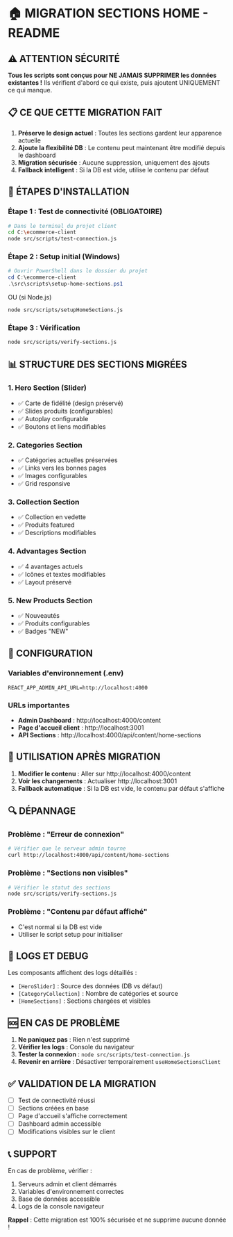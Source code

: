 # 🏠 MIGRATION SECTIONS HOME - README

## ⚠️ ATTENTION SÉCURITÉ
**Tous les scripts sont conçus pour NE JAMAIS SUPPRIMER les données existantes !**
Ils vérifient d'abord ce qui existe, puis ajoutent UNIQUEMENT ce qui manque.

## 📋 CE QUE CETTE MIGRATION FAIT

1. **Préserve le design actuel** : Toutes les sections gardent leur apparence actuelle
2. **Ajoute la flexibilité DB** : Le contenu peut maintenant être modifié depuis le dashboard
3. **Migration sécurisée** : Aucune suppression, uniquement des ajouts
4. **Fallback intelligent** : Si la DB est vide, utilise le contenu par défaut

## 🚀 ÉTAPES D'INSTALLATION

### Étape 1 : Test de connectivité (OBLIGATOIRE)
```bash
# Dans le terminal du projet client
cd C:\ecommerce-client
node src/scripts/test-connection.js
```

### Étape 2 : Setup initial (Windows)
```powershell
# Ouvrir PowerShell dans le dossier du projet
cd C:\ecommerce-client
.\src\scripts\setup-home-sections.ps1
```

OU (si Node.js)
```bash
node src/scripts/setupHomeSections.js
```

### Étape 3 : Vérification
```bash
node src/scripts/verify-sections.js
```

## 📊 STRUCTURE DES SECTIONS MIGRÉES

### 1. Hero Section (Slider)
- ✅ Carte de fidélité (design préservé)
- ✅ Slides produits (configurables)
- ✅ Autoplay configurable
- ✅ Boutons et liens modifiables

### 2. Categories Section  
- ✅ Catégories actuelles préservées
- ✅ Links vers les bonnes pages
- ✅ Images configurables
- ✅ Grid responsive

### 3. Collection Section
- ✅ Collection en vedette
- ✅ Produits featured
- ✅ Descriptions modifiables

### 4. Advantages Section
- ✅ 4 avantages actuels
- ✅ Icônes et textes modifiables
- ✅ Layout préservé

### 5. New Products Section
- ✅ Nouveautés
- ✅ Produits configurables
- ✅ Badges "NEW" 

## 🔧 CONFIGURATION

### Variables d'environnement (.env)
```env
REACT_APP_ADMIN_API_URL=http://localhost:4000
```

### URLs importantes
- **Admin Dashboard** : http://localhost:4000/content
- **Page d'accueil client** : http://localhost:3001
- **API Sections** : http://localhost:4000/api/content/home-sections

## 🎯 UTILISATION APRÈS MIGRATION

1. **Modifier le contenu** : Aller sur http://localhost:4000/content
2. **Voir les changements** : Actualiser http://localhost:3001
3. **Fallback automatique** : Si la DB est vide, le contenu par défaut s'affiche

## 🔍 DÉPANNAGE

### Problème : "Erreur de connexion"
```bash
# Vérifier que le serveur admin tourne
curl http://localhost:4000/api/content/home-sections
```

### Problème : "Sections non visibles"
```bash
# Vérifier le statut des sections
node src/scripts/verify-sections.js
```

### Problème : "Contenu par défaut affiché"
- C'est normal si la DB est vide
- Utiliser le script setup pour initialiser

## 📝 LOGS ET DEBUG

Les composants affichent des logs détaillés :
- `[HeroSlider]` : Source des données (DB vs défaut)
- `[CategoryCollection]` : Nombre de catégories et source
- `[HomeSections]` : Sections chargées et visibles

## 🆘 EN CAS DE PROBLÈME

1. **Ne paniquez pas** : Rien n'est supprimé
2. **Vérifier les logs** : Console du navigateur
3. **Tester la connexion** : `node src/scripts/test-connection.js`
4. **Revenir en arrière** : Désactiver temporairement `useHomeSectionsClient`

## ✅ VALIDATION DE LA MIGRATION

- [ ] Test de connectivité réussi
- [ ] Sections créées en base
- [ ] Page d'accueil s'affiche correctement
- [ ] Dashboard admin accessible
- [ ] Modifications visibles sur le client

## 📞 SUPPORT

En cas de problème, vérifier :
1. Serveurs admin et client démarrés
2. Variables d'environnement correctes
3. Base de données accessible
4. Logs de la console navigateur

**Rappel** : Cette migration est 100% sécurisée et ne supprime aucune donnée !
